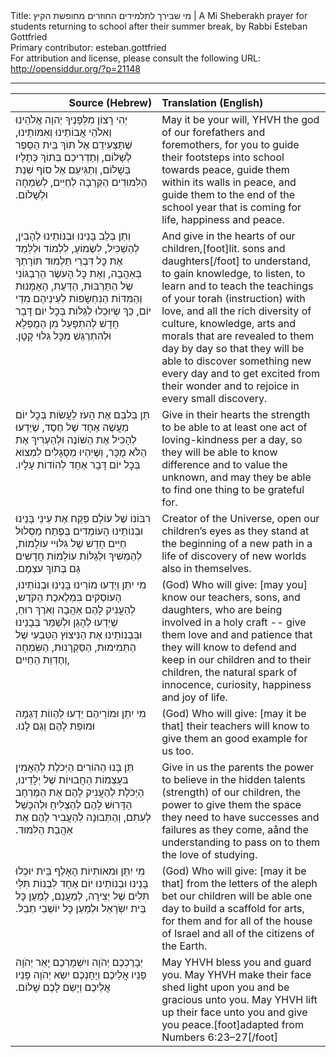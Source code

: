 <html>
<head></head>
<body>
Title: מי שבירך לתלמידים החוזרים מחופשת הקיץ | A Mi Sheberakh prayer for students returning to school after their summer break, by Rabbi Esteban Gottfried<br />
Primary contributor: esteban.gottfried<br />
For attribution and license, please consult the following URL: <a href="http://opensiddur.org/?p=21148">http://opensiddur.org/?p=21148</a>
<p />
<hr />

<table style="margin-left: auto;margin-right: auto;" class="draggable">
<thead><tr><th id="x" style="text-align: right;">Source (Hebrew)</th><th style="text-align: left;">Translation (English)</th></tr></thead>
<tbody>
<tr><td style="vertical-align:top;" width="46%"><div class="liturgy"><span lang="he">
יְהִי רָצוֹן מִלְּפָנֶיךָ יְהוָה אֱלֹהֵינוּ וֵאלֹהֵי אֲבוֹתֵינוּ וְאִמּוֹתֵינוּ, 
שֶׁתַּצְעִידֵם אֶל תּוֹךְ בֵּית הַסֵּפֶר לְשָׁלוֹם, 
וְתַדְרִיכֵם בְּתוֹךְ כְּתָלָיו בְּשָׁלוֹם, 
וְתַגִּיעֵם אֶל סוֹף שְׁנַת הַלִּמוּדִים הַקְּרֵבָה 
לְחַיִּים, לְשִׂמְחָה וּלְשָׁלוֹם.‏
</span></div></td>
 
<td style="vertical-align:top;" width="53%"><div class="english">
May it be your will, YHVH the god of our forefathers and foremothers, 
for you to guide their footsteps into school towards peace, 
guide them within its walls in peace, 
and guide them to the end of the school year that is coming 
for life, happiness and peace.
</div></td></tr>


<tr><td style="vertical-align:top;" width="46%"><div class="liturgy"><span lang="he">
וְתֵן בְּלֵב בָּנֵינוּ וּבְנוֹתֵינוּ 
לְהָבִין, לְהַשְׁכִּיל, לִשְׂמוֹעַ, 
לִלְמוֹד וּלְלַּמֵד אֶת כׇּל דִּבְרֵי תַּלְמוּד תּוֹרָתְךָ בְּאַהֲבָה, 
וְאֶת כׇּל הָעֹשֶׂר הַרַבְגּוֹנִי שֶׂל הַתַּרְבּוּת, הַדַּעַת, הָאָמָּנוּת וְהַמִּדּוֹת 
הַנִחְשָׂפוֹת לְעֵינֵיהֶם מִדֵי יוֹם, 
כַּךְ שֶׂיוּכְלוּ לְגַלּוֹת בְּכׇל יוֹם דָּבָר חָדָשׁ 
לְהִתְפָּעֵל מִן הַמֻפְלָא 
וּלְהִתְרַגֵּשׁ מִכׇּל גִּלוּי קָטָן.‏
</span></div></td>
 
<td style="vertical-align:top;" width="53%"><div class="english">
And give in the hearts of our children,[foot]lit. sons and daughters[/foot] 
to understand, to gain knowledge, to listen, 
to learn and to teach the teachings of your torah (instruction) with love, 
and all the rich diversity of culture, knowledge, arts and morals 
that are revealed to them day by day 
so that they will be able to discover something new every day 
and to get excited from their wonder 
and to rejoice in every small discovery. 
</div></td></tr>


<tr><td style="vertical-align:top;" width="46%"><div class="liturgy"><span lang="he">
תֵּן בְּלִבַּם אֶת הָעֹז לַעֲשׂוֹת בְּכׇל יוֹם מַעֲשֶׁה אֶחָד שֶׁל חֶסֶד, 
שֶׁיֵדְעוּ לְהָכִיל אֶת הַשּׁוֹנֶה וּלְהַעְרִיךְ אֶת הַלֹּא מֻכָּר, 
וְשֶּׁיִּהְיוּ מְסֻגָּלִים לִמְצוֹא בְּכׇל יוֹם דָּבָר אֶחָד לְהוֹדוֹת עָלָיו.‏
</span></div></td>
 
<td style="vertical-align:top;" width="53%"><div class="english">
Give in their hearts the strength to be able to at least one act of loving-kindness per a day, 
so they will be able to know difference and to value the unknown, 
and may they be able to find one thing to be grateful for. 
</div></td></tr>


<tr><td style="vertical-align:top;" width="46%"><div class="liturgy"><span lang="he">
רִבּוֹנוֹ שֶׁל עוֹלָם 
פְּקַח אֶת עֵינֵי בָּנֵינוּ וּבְנוֹתֵינוּ הָעוֹמְדִים בְּפֶתַח מַסְלוּל חַיִּים חָדָשׁ שֶׁל גִּלּוּיי עוֹלָמוֹת, 
לְהַמְשִׁיךְ וּלְגַלּוֹת עוֹלָמוֹת חֲדָשִׁים גַּם בְּתוֹךְ עצְמָם.‏
</span></div></td>
 
<td style="vertical-align:top;" width="53%"><div class="english">
Creator of the Universe, 
open our children’s eyes as they stand at the beginning of a new path 
in a life of discovery of new worlds also in themselves.
</div></td></tr>


<tr><td style="vertical-align:top;" width="46%"><div class="liturgy"><span lang="he">
מִי יִתֵּן וְיֵדְעוּ מוֹרֵינוּ בָּנֵינוּ וּבְנוֹתֵינוּ, 
הָעוֹסְקִים בִּמְלֶאכֶת הַקֹּדֶש, 
לְהַעֲנִיק לָהֶם אַהֲבָה וְאֹרֶךְ רוּחַ, 
שֶׁיֵדְעוּ לְהָגֵן וּלְשַׁמֵּר בְּבָנֵינוּ 
וּבִּבְנוֹתֵינוּ 
אֶת הַנִּיצוֹץ הַטִּבְעִי שֶׁל הַתְּמִימוּת, הַסַּקְרָנוּת, הַשִּׂמְחָה וְחֶדְוַת הַחַיִים, 
</span></div></td>
 
<td style="vertical-align:top;" width="53%"><div class="english">
(God) Who will give: [may you] know our teachers, sons, and daughters, 
who are being involved in a holy craft -- 
give them love and and patience 
that they will know to defend and keep in our children 
and to their children, 
the natural spark of innocence, curiosity, happiness and joy of life. 
</div></td></tr>


<tr><td style="vertical-align:top;" width="46%"><div class="liturgy"><span lang="he">
מִי יִתֵן וּמוֹרֵיהֶם יֵדְעוּ לְהַווֹת דֻּגְמָה וּמוֹפֵת לָהֶם וְגַם לָנוּ.‏
</span></div></td>
 
<td style="vertical-align:top;" width="53%"><div class="english">
(God) Who will give: [may it be that] their teachers will know to give them an good example for us too. 
</div></td></tr>


<tr><td style="vertical-align:top;" width="46%"><div class="liturgy"><span lang="he">
תֵּן בָּנוּ הַהוֹרִים הַיְּכֹלֶת לְהַאֲמִין בּעָצְמוֹת הַחֲבוּיוֹת שֶׁל יְלָדֵינוּ, 
הַיְּכֹלֶת לְהַעֲנִיק לָהֶם אֶת הַמֶּרְחָב הַדָּרוּשׁ לָהֶם לְהַצְלִיחַ וּלְהִכָּשֵׁל לְעִתִם, 
וְהַתְּבוּנָה לְהַעֲבִיר לָהֶם אֶת אַהֲבַת הַלִּמוּד.‏
</span></div></td>
 
<td style="vertical-align:top;" width="53%"><div class="english">
Give in us the parents the power to believe in the hidden talents (strength) of our children, 
the power to give them the space they need to have successes and failures as they come, 
aånd the understanding to pass on to them the love of studying.
</div></td></tr>


<tr><td style="vertical-align:top;" width="46%"><div class="liturgy"><span lang="he">
מִי יִתֵּן וּמאוֹתִיוֹת הָאָלֶף בֵּית 
יוּכְלוּ בָּנֵינוּ וּבְנוֹתֵינוּ יוֹם אֶחָד לִבְנוֹת תִּלֵּי תִּלִים שֶׁל יְצִירָה, 
לְמַעֲנַם, לְמַעַן כׇּל בֵּית יִשְׂרָאֵל וּלְמַעַן כׇּל יוֹשְׁבֵי תֵבֵל.‏
</span></div></td>
 
<td style="vertical-align:top;" width="53%"><div class="english">
(God) Who will give: [may it be that] from the letters of the aleph bet 
our children will be able one day to build a scaffold for arts, 
for them and for all of the house of Israel and all of the citizens of the Earth. 
</div></td></tr>


<tr><td style="vertical-align:top;" width="46%"><div class="liturgy"><span lang="he">
יְבָרֶכְכֶם יְהֹוָה ויִשְׁמָרְכֶם
יָאֵר יְהֹוָה פָּנַיו אֲלֵיכֶם וְיָחָנְכֶם
יִשַׂא יְהֹוָה פָּנַיו אֲלֵיכֶם וְיָשֵׂם לָכֶם שָׁלוֹם.‏
</span></div></td>
 
<td style="vertical-align:top;" width="53%"><div class="english">
May YHVH bless you and guard you.
May YHVH make their face shed light upon you and be gracious unto you.
May YHVH lift up their face unto you and give you peace.[foot]adapted from Numbers 6:23–27[/foot]
</div></td></tr>
</tbody></table>
</body>
</html>